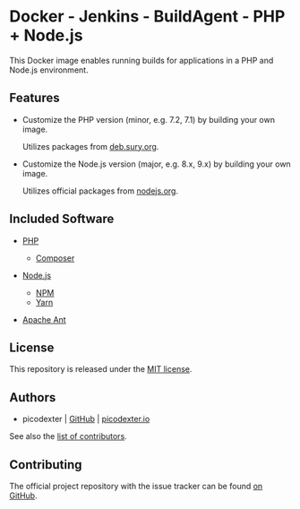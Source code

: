 # Docker - Jenkins - BuildAgent - PHP + Node.js

This Docker image enables running builds for applications in a PHP and Node.js environment.

## Features

*   Customize the PHP version (minor, e.g. 7.2, 7.1) by building your own image.

    Utilizes packages from [deb.sury.org](https://deb.sury.org/).

*   Customize the Node.js version (major, e.g. 8.x, 9.x) by building your own image.

    Utilizes official packages from [nodejs.org](https://nodejs.org/en/download/package-manager/).

## Included Software

*   [PHP](http://www.php.net/)

    *   [Composer](https://getcomposer.org/)

*   [Node.js](https://nodejs.org/)

    *   [NPM](https://www.npmjs.com/)
    *   [Yarn](https://yarnpkg.com/)

*   [Apache Ant](https://ant.apache.org/)

## License

This repository is released under the [MIT license](LICENSE).

## Authors

*   picodexter | [GitHub](https://github.com/picodexter) | [picodexter.io](https://picodexter.io/)

See also the [list of contributors](https://github.com/picodexter/docker-jenkins-buildagent-php-nodejs/contributors).

## Contributing

The official project repository with the issue tracker can be found
[on GitHub](https://github.com/picodexter/docker-jenkins-buildagent-php-nodejs).
